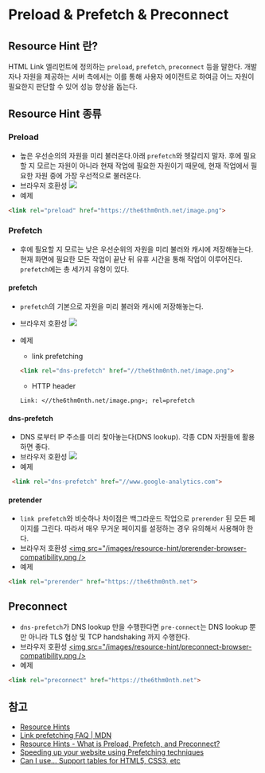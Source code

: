 # Preload & Prefetch & Preconnect

## Resource Hint 란?

HTML Link 엘리먼트에 정의하는 `preload`, `prefetch`, `preconnect` 등을 말한다. 개발자나 자원을 제공하는 서버 측에서는 이를 통해 사용자 에이전트로 하여금 어느 자원이 필요한지 판단할 수 있어 성능 향상을 돕는다.

## Resource Hint 종류

### Preload

- 높은 우선순의의 자원을 미리 불러온다.아래 `prefetch`와 헷갈리지 말자. 후에 필요할 지 모르는 자원이 아니라 현재 작업에 필요한 자원이기 때문에, 현재 작업에서 필요한 자원 중에 가장 우선적으로 불러온다.
- 브라우저 호환성
  [<img src="/images/resource-hint/preload-browser-compatibility.png" />](https://caniuse.com/#search=preload)
- 예제

```html
<link rel="preload" href="https://the6thm0nth.net/image.png">
```

### Prefetch

- 후에 필요할 지 모르는 낮은 우선순위의 자원을 미리 불러와 캐시에 저장해놓는다. 현재 화면에 필요한 모든 작업이 끝난 뒤 유휴 시간을 통해 작업이 이루어진다. `prefetch`에는 총 세가지 유형이 있다.

#### prefetch

- `prefetch`의 기본으로 자원을 미리 불러와 캐시에 저장해놓는다.
- 브라우저 호환성
  [<img src="/images/resource-hint/prefetch-browser-compatibility.png" />](https://caniuse.com/#search=prefetch)
- 예제

  - link prefetching

  ```html
  <link rel="dns-prefetch" href="//the6thm0nth.net/image.png">
  ```

  - HTTP header

  ```http
  Link: <//the6thm0nth.net/image.png>; rel=prefetch
  ```

#### dns-prefetch

- DNS 로부터 IP 주소를 미리 찾아놓는다(DNS lookup). 각종 CDN 자원들에 활용하면 좋다.
- 브라우저 호환성
  [<img src="/imgaes/resource-hint/dns-prefetch-browser-compatibility.png" />](https://caniuse.com/#search=dns-prefetch)
- 예제

```html
 <link rel="dns-prefetch" href="//www.google-analytics.com">
```

#### pretender

- `link prefetch`와 비슷하나 차이점은 백그라운드 작업으로 `prerender` 된 모든 페이지를 그린다. 따라서 매우 무거운 페이지를 설정하는 경우 유의해서 사용해야 한다.
- 브라우저 호환성
  [<img src="/images/resource-hint/prerender-browser-compatibility.png />](https://caniuse.com/#search=prerender)
- 예제

```html
<link rel="prerender" href="https://the6thm0nth.net">
```

## Preconnect

- `dns-prefetch`가 DNS lookup 만을 수행한다면 `pre-connect`는 DNS lookup 뿐만 아니라 TLS 협상 및 TCP handshaking 까지 수행한다.
- 브라우저 호환성
  [<img src="/images/resource-hint/preconnect-browser-compatibility.png />](https://caniuse.com/#search=preconnect)
- 예제

```html
<link rel="preconnect" href="https://the6thm0nth.net">
```

## 참고

- [Resource Hints](https://www.w3.org/TR/resource-hints/)
- [Link prefetching FAQ | MDN](https://developer.mozilla.org/ko/docs/Link_prefetching_FAQ#What_is_link_prefetching.3F)
- [Resource Hints - What is Preload, Prefetch, and Preconnect?](https://www.keycdn.com/blog/resource-hints)
- [Speeding up your website using Prefetching techniques](https://medium.com/@soorajchandran/speeding-up-your-website-using-prefetching-techniques-8077058b7418)
- [Can I use… Support tables for HTML5, CSS3, etc](https://caniuse.com/)
